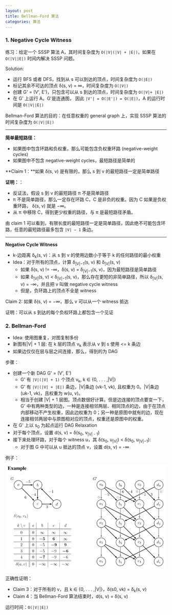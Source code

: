 ```yaml
---
layout: post
title: Bellman-Ford 算法
categories: 算法
---
```


### 1. Negative Cycle Witness

练习：给定一个 SSSP 算法 A，其时间复杂度为 `O(|V|(|V| + |E|)`，如果在 `O(|V||E|)` 时间内解决 SSSP 问题。

Solution: 
* 运行 BFS 或者 DFS，找到从 s 可以到达的顶点，时间复杂度为 `O(|E|)`
* 标记其余不可达的顶点 δ(s, v) = ∞，时间复杂度为 `O(|V|)`
* 创建 G' = (V', E')，只包含可以从 s 到达的顶点，时间复杂度为 `O(|V|+ |E|)`
* 在 G' 上运行 A。G'是连通图， 因此 `|V'| = O(|E'|) = O(|E|)`，A 的运行时间是 `O(|V||E|)`

Bellman-Ford 算法的目的：在任意权重的 general graph 上，实现 SSSP 算法的时间复杂度为 `O(|V||E|)`

---

**简单最短路径：**
* 如果图中包含环路和负权重，那么可能包含负权重环路 (negative-weight cycles)
* 如果图中不包含 negative-weight cycles，最短路径是简单的

**Claim 1：**如果 δ(s, v) 是有限的，那么 s 到 v 的最短路径一定是简单路径

**证明：**：
* 反证法，假设 s 到 v 的最短路径 π 不是简单路径
* π 不是简单路径，那么一定存在环路 C，C 是非负的权重。因为 C 如果是负权重环路， δ(s, v) 就是 −∞。
* 从 π 中移除 C，得到更少权重的路径，与 π 是最短路径矛盾。

由 claim 1 可以看到，有限长度的最短路径一定是简单路径，因此绝不可能包含环路，任意的最短路径最多包含 `|V| − 1` 条边。

---

**Negative Cycle Witness**
* k-边距离 δ<sub>k</sub>(s, v)：从 s 到 v 的使用边数小于等于 k 的任何路径的最小权重
* Idea：对于所有的顶点，计算 δ<sub>\|V\|−1</sub>(s, v) 和 δ<sub>\|V\|</sub>(s, v)
    - 如果 δ(s, v) != -∞，δ(s, v) = δ<sub>\|V\|−1</sub>(s, v)，因为最短路径是简单路径
    - 如果 δ<sub>\|V\|</sub>(s, v) < δ<sub>\|V\|−1</sub>(s, v)，那么存在更短的非简单路径，所以 δ<sub>\|V\|</sub>(s, v) = -∞，并且把 v 叫做 negative cycle witness
    - 但是，负环路上的顶点不全是 witness

Claim 2: 如果 δ(s, v) = −∞，那么 v 可以从一个 witness 抵达

证明：可以从 s 到达的每个负权环路上都包含一个见证

### 2. Bellman-Ford

* Idea: 使用图重复，对图复制多份
* 新图有\|V\| + 1 层: 在 k 层的顶点 v<sub>k</sub> 表示从 v 到 s 使用 <= k 条边
* 如果边仅仅在层与层之间连接，那么，得到的为 DAG 

步骤：
* 创建一个新 DAG G' = (V', E')
    - G' 有 `|V|(|V| + 1)` 个顶点 v<sub>k</sub>, k ∈ {0, . . . ,\|V\|}
    - G' 有 `|V|(|V| + |E|)` 条边，\|V\|条边 (vk-1, vk), 且权重为 0。\|V\|条边 (uk-1, vk)，且权重为 w(u, v)。
    - 相当于创建 \|V\| + 1 层图。顶点数很好计算。但是边连接的顶点要变一下，G' 中有两种类型的边，一种是连接相邻两层、相同顶点的边，由于在顶点内部移动不产生权重，因此边权重为 0；另一种是原图中就有的边，现在连接相邻两层中与原图相对应的顶点，权重还是原图中的权重。
* 在 G' 上以 s<sub>0</sub> 为起点运行 DAG Relaxation
* 对于每个顶点，设置 d(s, v) = δ(s<sub>0</sub>, v<sub>\|V\| - 1</sub>)
* 接下来处理环路，对于每个 witness u，其  δ(s<sub>0</sub>, u<sub>\|V\|</sub>) < δ(s<sub>0</sub>, u<sub>\|V\|−1</sub>):
    - 对于图 G 中可以从 u 抵达的顶点 v，设置 d(s, v) = -∞

例子：

<div align=center>
<img 
src="/image/%E7%AE%97%E6%B3%95/%E7%AE%97%E6%B3%95-0011-1.png" 
width = "500" />
<p></p>
</div>

正确性证明：
* Claim 3：对于所有的 v，且 k ∈ {0, . . . ,\|V\|}，δ(s0, vk) = δ<sub>k</sub>(s, v)
* Claim 4：当 Bellman-Ford 算法结束时，d(s, v) = δ(s, v)

运行时间：`O(|V||E|)`
